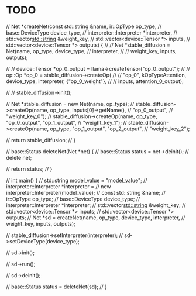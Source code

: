 # TODO

// Net *createNet(const std::string &name, ir::OpType op_type,
//                       base::DeviceType device_type,
//                       interpreter::Interpreter *interpreter,
//                       std::vector<std::string> &weight_key,
//                       std::vector<device::Tensor *> inputs,
//                       std::vector<device::Tensor *> outputs) {
//   // Net *stable_diffusion = Net(name, op_type, device_type,
//   interpreter,
//   //                                   weight_key, inputs, outputs);

//   // device::Tensor *op_0_output = llama->createTensor("op_0_output");
//   // op::Op *op_0 = stable_diffusion->createOp(
//   //     "op_0", kOpTypeAttention, device_type, interpreter, {"op_0_weight"},
//   //     inputs, attention_0_output);

//   // stable_diffusion->init();

//   Net *stable_diffusion = new Net(name, op_type);
//   stable_diffusion->createOp(name, op_type, inputs[0]->getName(),
//   "op_0_output",
//                              "weight_key_0");
//   stable_diffusion->createOp(name, op_type, "op_0_output", "op_1_output",
//                              "weight_key_1");
//   stable_diffusion->createOp(name, op_type, "op_1_output", "op_2_output",
//                              "weight_key_2");

//   return stable_diffusion;
// }

// base::Status deleteNet(Net *net) {
//   base::Status status = net->deinit();
//   delete net;

//   return status;
// }

// int main() {
//   std::string model_value = "model_value";
//   interpreter::Interpreter *interpreter =
//       new interpreter::Interpreter(model_value);
//   const std::string &name;
//   ir::OpType op_type;
//   base::DeviceType device_type;
//   interpreter::Interpreter *interpreter;
//   std::vector<std::string> &weight_key;
//   std::vector<device::Tensor *> inputs;
//   std::vector<device::Tensor *> outputs;
//   Net *sd = createNet(name, op_type, device_type, interpreter,
//                              weight_key, inputs, outputs);

//   stable_diffusion->setInterpreter(interpreter);
//   sd->setDeviceType(device_type);

//   sd->init();

//   sd->run();

//   sd->deinit();

//   base::Status status = deleteNet(sd);
// }